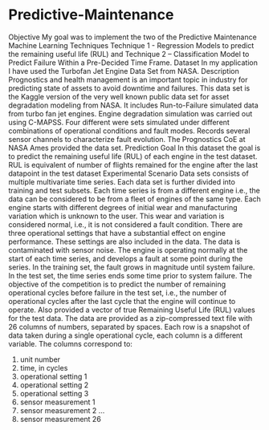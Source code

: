 # Predictive-Maintenance
Objective
My goal was to implement the two of the Predictive Maintenance Machine Learning
Techniques Technique 1 - Regression Models to predict the remaining useful life (RUL) and
Technique 2 – Classification Model to Predict Failure Within a Pre-Decided Time Frame.
Dataset
In my application I have used the Turbofan Jet Engine Data Set from NASA.
Description
Prognostics and health management is an important topic in industry for predicting state
of assets to avoid downtime and failures. This data set is the Kaggle version of the very well
known public data set for asset degradation modeling from NASA. It includes Run-to-Failure
simulated data from turbo fan jet engines.
Engine degradation simulation was carried out using C-MAPSS. Four different were sets
simulated under different combinations of operational conditions and fault modes. Records
several sensor channels to characterize fault evolution. The Prognostics CoE at NASA Ames
provided the data set.
Prediction Goal
In this dataset the goal is to predict the remaining useful life (RUL) of each engine in the
test dataset. RUL is equivalent of number of flights remained for the engine after the last
datapoint in the test dataset
Experimental Scenario
Data sets consists of multiple multivariate time series. Each data set is further divided
into training and test subsets. Each time series is from a different engine i.e., the data can be
considered to be from a fleet of engines of the same type. Each engine starts with different
degrees of initial wear and manufacturing variation which is unknown to the user. This wear and
variation is considered normal, i.e., it is not considered a fault condition. There are three
operational settings that have a substantial effect on engine performance. These settings are also
included in the data. The data is contaminated with sensor noise.
The engine is operating normally at the start of each time series, and develops a fault at
some point during the series. In the training set, the fault grows in magnitude until system
failure. In the test set, the time series ends some time prior to system failure. The objective of the
competition is to predict the number of remaining operational cycles before failure in the test set,
i.e., the number of operational cycles after the last cycle that the engine will continue to operate.
Also provided a vector of true Remaining Useful Life (RUL) values for the test data.
The data are provided as a zip-compressed text file with 26 columns of numbers,
separated by spaces. Each row is a snapshot of data taken during a single operational cycle, each
column is a different variable. The columns correspond to:
1) unit number
2) time, in cycles
3) operational setting 1
4) operational setting 2
5) operational setting 3
6) sensor measurement 1
7) sensor measurement 2
…
26) sensor measurement 26
